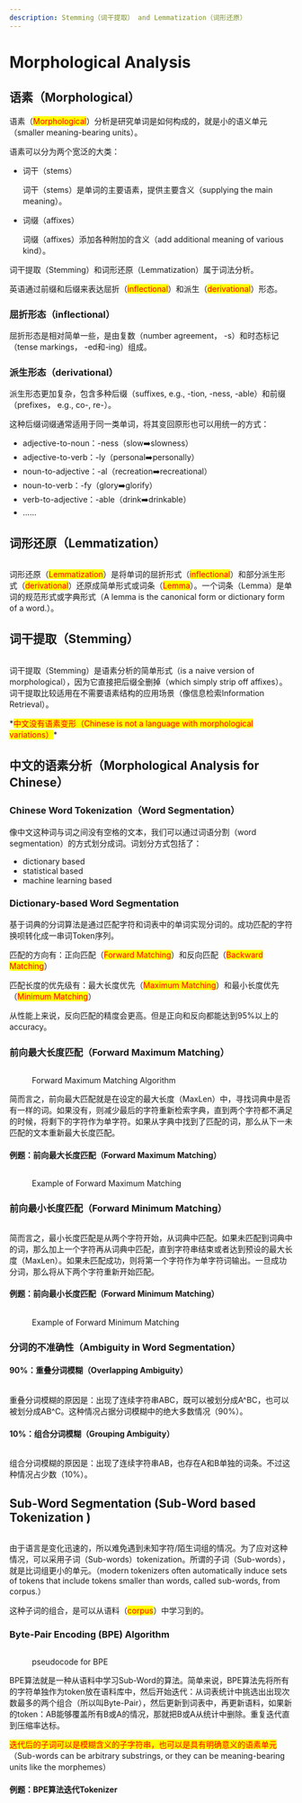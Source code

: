 ```yaml
---
description: Stemming（词干提取） and Lemmatization（词形还原）
---
```


# Morphological Analysis

## 语素（Morphological）

语素（<mark style="color:red;">Morphological</mark>）分析是研究单词是如何构成的，就是小的语义单元（smaller meaning-bearing units）。

语素可以分为两个宽泛的大类：

*   词干（stems）

    词干（stems）是单词的主要语素，提供主要含义（supplying the main meaning）。
*   词缀（affixes）

    词缀（affixes）添加各种附加的含义（add additional meaning of various kind）。

词干提取（Stemming）和词形还原（Lemmatization）属于词法分析。

英语通过前缀和后缀来表达屈折（<mark style="color:red;">inflectional</mark>）和派生（<mark style="color:red;">derivational</mark>）形态。

### 屈折形态（inflectional）

屈折形态是相对简单一些，是由复数（number agreement， -s）和时态标记（tense markings， -ed和-ing）组成。

### 派生形态（derivational）

派生形态更加复杂，包含多种后缀（suffixes, e.g., -tion, -ness, -able）和前缀（prefixes， e.g., co-, re-）。

这种后缀词缀通常适用于同一类单词，将其变回原形也可以用统一的方式：

* adjective-to-noun：-ness（slow➡️slowness）
* adjective-to-verb：-ly（personal➡️personally）
* noun-to-adjective：-al（recreation➡️recreational）
* noun-to-verb：-fy（glory➡️glorify）
* verb-to-adjective：-able（drink➡️drinkable）
* ……

## 词形还原（Lemmatization）

<figure><img src="../../.gitbook/assets/image (250).png" alt=""><figcaption></figcaption></figure>

词形还原（<mark style="color:red;">Lemmatization</mark>）是将单词的屈折形式（<mark style="color:red;">inflectional</mark>）和部分派生形式（<mark style="color:red;">derivational</mark>）还原成简单形式或词条（<mark style="color:red;">Lemma</mark>）。一个词条（Lemma）是单词的规范形式或字典形式（A lemma is the canonical form or dictionary form of a word.）。

## 词干提取（Stemming）

<figure><img src="../../.gitbook/assets/image (251).png" alt=""><figcaption></figcaption></figure>

词干提取（Stemming）是语素分析的简单形式（is a naive version of morphological），因为它直接把后缀全删掉（which simply strip off affixes）。词干提取比较适用在不需要语素结构的应用场景（像信息检索Information Retrieval）。

\*<mark style="color:red;">中文没有语素变形（Chinese is not a language with morphological variations）</mark>\*

## 中文的语素分析（Morphological Analysis for Chinese）

### Chinese Word Tokenization（Word Segmentation）

像中文这种词与词之间没有空格的文本，我们可以通过词语分割（word segmentation）的方式划分成词。词划分方式包括了：

* dictionary based
* statistical based
* machine learning based

### Dictionary-based Word Segmentation

基于词典的分词算法是通过匹配字符和词表中的单词实现分词的。成功匹配的字符换呗转化成一串词Token序列。

匹配的方向有：正向匹配（<mark style="color:red;">Forward Matching</mark>）和反向匹配（<mark style="color:red;">Backward Matching</mark>）

匹配长度的优先级有：最大长度优先（<mark style="color:red;">Maximum Matching</mark>）和最小长度优先（<mark style="color:red;">Minimum Matching</mark>）

从性能上来说，反向匹配的精度会更高。但是正向和反向都能达到95%以上的accuracy。

### 前向最大长度匹配（Forward Maximum Matching）

<figure><img src="../../.gitbook/assets/image (252).png" alt=""><figcaption><p>Forward Maximum Matching Algorithm</p></figcaption></figure>

简而言之，前向最大匹配就是在设定的最大长度（MaxLen）中，寻找词典中是否有一样的词。如果没有，则减少最后的字符重新检索字典，直到两个字符都不满足的时候，将剩下的字符作为单字符。如果从字典中找到了匹配的词，那么从下一未匹配的文本重新最大长度匹配。

#### 例题：前向最大长度匹配（Forward Maximum Matching）

<figure><img src="../../.gitbook/assets/image (253).png" alt=""><figcaption><p>Example of Forward Maximum Matching</p></figcaption></figure>

### 前向最小长度匹配（Forward Minimum Matching）

<figure><img src="../../.gitbook/assets/image (254).png" alt=""><figcaption></figcaption></figure>

简而言之，最小长度匹配是从两个字符开始，从词典中匹配。如果未匹配到词典中的词，那么加上一个字符再从词典中匹配，直到字符串结束或者达到预设的最大长度（MaxLen）。如果未匹配成功，则将第一个字符作为单字符词输出。一旦成功分词，那么将从下两个字符重新开始匹配。

#### 例题：前向最小长度匹配（Forward Minimum Matching）

<figure><img src="../../.gitbook/assets/image (255).png" alt=""><figcaption><p>Example of Forward Minimum Matching</p></figcaption></figure>

### 分词的不准确性（Ambiguity in Word Segmentation）

#### 90%：重叠分词模糊（Overlapping Ambiguity）

<figure><img src="../../.gitbook/assets/image (256).png" alt=""><figcaption></figcaption></figure>

重叠分词模糊的原因是：出现了连续字符串ABC，既可以被划分成A^BC，也可以被划分成AB^C。这种情况占据分词模糊中的绝大多数情况（90%）。

#### 10%：组合分词模糊（Grouping Ambiguity）

<figure><img src="../../.gitbook/assets/image (258).png" alt=""><figcaption></figcaption></figure>

组合分词模糊的原因是：出现了连续字符串AB，也存在A和B单独的词条。不过这种情况占少数（10%）。

## Sub-Word Segmentation (Sub-Word based Tokenization )

<figure><img src="../../.gitbook/assets/image (6) (1) (1) (1).png" alt=""><figcaption></figcaption></figure>

由于语言是变化迅速的，所以难免遇到未知字符/陌生词组的情况。为了应对这种情况，可以采用子词（Sub-words）tokenization。所谓的子词（Sub-words），就是比词组更小的单元。（modern tokenizers often automatically induce sets of tokens that include tokens smaller than words, called sub-words, from corpus.）

这种子词的组合，是可以从语料（<mark style="color:red;">corpus</mark>）中学习到的。

### Byte-Pair Encoding (BPE) Algorithm

<figure><img src="../../.gitbook/assets/image (1) (1) (1) (1) (1) (1) (1) (1) (1) (1).png" alt=""><figcaption><p>pseudocode for BPE</p></figcaption></figure>

BPE算法就是一种从语料中学习Sub-Word的算法。简单来说，BPE算法先将所有的字符单独作为token放在语料库中，然后开始迭代：从词表统计中挑选出出现次数最多的两个组合（所以叫Byte-Pair），然后更新到词表中，再更新语料，如果新的token：AB能够覆盖所有B或A的情况，那就把B或A从统计中删除。重复迭代直到压缩率达标。

<mark style="color:red;">迭代后的子词可以是模糊含义的子字符串，也可以是具有明确意义的语素单元</mark>（Sub-words can be arbitrary substrings, or they can be meaning-bearing units like the morphemes）

#### 例题：BPE算法迭代Tokenizer

<figure><img src="../../.gitbook/assets/image (2) (1) (1) (1) (1) (1) (1) (1) (1).png" alt=""><figcaption></figcaption></figure>

